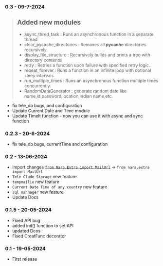 

### 0.3 - 09-7-2024
>  ## Added new modules  
> - async_thred_task :  Runs an asynchronous function in a separate thread
> - clear_pycache_directories : Removes all __pycache__ directories recursively.
> - display_file_structure : Recursively builds and prints a tree with directory contents.
> - retry : Retries a function upon failure with specified retry logic.
> - repeat_forever : Runs a function in an infinite loop with optional sleep intervals.
> - run_multiple_times : Runs an asynchronous function multiple times concurrently.
> - RandomDataGenerator : generate random date like name,id,password,location,indian name,etc.


* fix tele_db bugs, and configuration 
* Update Current Date and Time module
* Update TimeIt function - now you can use it with async and sync function

### 0.2.3 - 20-6-2024
* fix tele_db bugs, currentTime and configuration 

### 0.2 - 13-06-2024
* Import changes <s>`from Nara.Extra import MailUrl`</s> -> `from nara.extra import MailUrl`
* `Tele Clude Storage` new feature
* `tempmailio` new feature
* `Current Date Time of any country` new feature
* `sql mannager` new feature
* Update Docs



### 0.1.5 - 20-05-2024

* Fixed API bug
* added init() function to set API
* updated Dcos
* Fixed CreatFunc decorator

### 0.1 - 19-05-2024

* First release